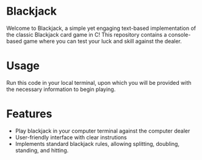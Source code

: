# Blackjack
Welcome to Blackjack, a simple yet engaging text-based implementation of the classic Blackjack card game in C! This repository contains a console-based game where you can test your luck and skill against the dealer.

# Usage
Run this code in your local terminal, upon which you will be provided with the necessary information to begin playing.

# Features
- Play blackjack in your computer terminal against the computer dealer
- User-friendly interface with clear instrutions
- Implements standard blackjack rules, allowing splitting, doubling, standing, and hitting.
  
